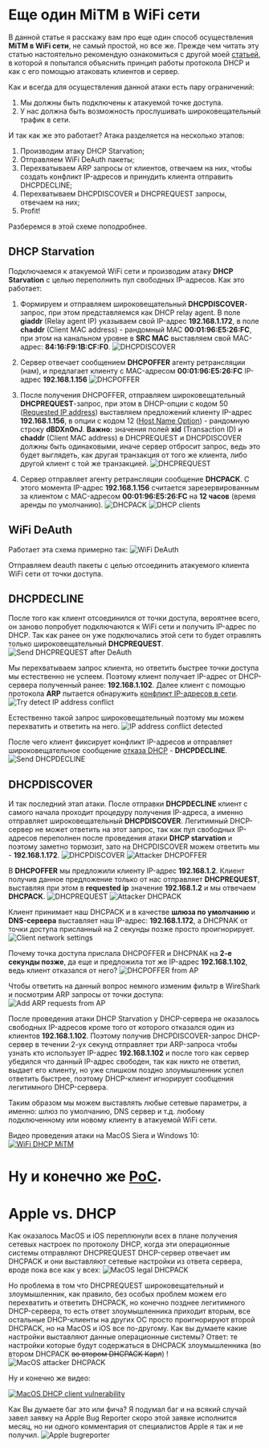 # Еще один MiTM в WiFi сети

В данной статье я расскажу вам про еще один способ осуществления **MiTM в WiFi сети**, не самый простой, но все же. Прежде чем читать эту статью настоятельно рекомендую ознакомиться с другой моей [статьей](https://habrahabr.ru/company/dsec/blog/333978/), в которой я попытался объяснить принцип работы протокола DHCP и как с его помощью атаковать клиентов и сервер.

Как и всегда для осуществления данной атаки есть пару ограничений:
1. Мы должны быть подключены к атакуемой точке доступа.
2. У нас должна быть возможность прослушивать широковещательный трафик в сети.

И так как же это работает? Атака разделяется на несколько этапов:
1. Производим атаку DHCP Starvation;
2. Отправляем WiFi DeAuth пакеты;
3. Перехватываем ARP запросы от клиентов, отвечаем на них, чтобы создать конфликт IP-адресов и принудить клиента отправить DHCPDECLINE;
4. Перехватываем DHCPDISCOVER и DHCPREQUEST запросы, отвечаем на них;
5. Profit!

Разберемся в этой схеме поподробнее.

## DHCP Starvation
Подключаемся к атакуемой WiFi сети и производим атаку **DHCP Starvation** с целью переполнить пул свободных IP-адресов.
Как это работает:

1. Формируем и отправляем широковещательный **DHCPDISCOVER**-запрос, при этом представляемся как DHCP relay agent. В поле **giaddr** (Relay agent IP) указываем свой IP-адрес **192.168.1.172**, в поле **chaddr** (Client MAC address) - рандомный MAC **00:01:96:E5:26:FC**, при этом на канальном уровне в **SRC MAC** выставляем свой MAC-адрес: **84:16:F9:1B:CF:F0**.
![DHCPDISCOVER](https://dl.dropboxusercontent.com/s/eb3q2s6y8okxwej/DHCP%20starvation%20send%20discover.png)

2. Сервер отвечает сообщением **DHCPOFFER** агенту ретрансляции (нам), и предлагает клиенту с MAC-адресом **00:01:96:E5:26:FC** IP-адрес **192.168.1.156**
![DHCPOFFER](https://dl.dropboxusercontent.com/s/m9rszt1gie4jkjg/DHCP%20starvation%20recieve%20offer.png)

3. После получения DHCPOFFER, отправляем широковещательный **DHCPREQUEST**-запрос, при этом в DHCP-опции с кодом 50 ([Requested IP address](https://tools.ietf.org/html/rfc2132#section-9.1)) выставляем предложений клиенту IP-адрес **192.168.1.156**, в опции с кодом 12 ([Host Name Option](https://tools.ietf.org/html/rfc2132#section-3.14)) - рандомную строку **dBDXn0nJ**. **Важно:** значения полей **xid** (Transaction ID) и **chaddr** (Client MAC address) в DHCPREQUEST и DHCPDISCOVER должны быть одинаковыми, иначе сервер отбросит запрос, ведь это будет выглядеть, как другая транзакция от того же клиента, либо другой клиент с той же транзакцией.
![DHCPREQUEST](https://dl.dropboxusercontent.com/s/s345vssxo7lnj8o/DHCP%20starvation%20send%20request.png)

4. Сервер отправляет агенту ретрансляции сообщение **DHCPACK**. С этого момента IP-адрес **192.168.1.156** считается зарезервированным за клиентом с MAC-адресом **00:01:96:E5:26:FC** на **12 часов** (время аренды по умолчанию).
![DHCPACK](https://dl.dropboxusercontent.com/s/skflvfoyf6ut4hf/DHCP%20starvation%20recieve%20ack.png)
![DHCP clients](https://dl.dropboxusercontent.com/s/to9acs67jtp7bkb/DHCP%20clients.png)

## WiFi DeAuth
Работает эта схема примерно так:
![WiFi DeAuth](https://upload.wikimedia.org/wikipedia/commons/9/95/Deauth_attack_sequence_diagram.svg)



Отправляем deauth пакеты с целью отсоединить атакуемого клиента WiFi сети от точки доступа.

## DHCPDECLINE
После того как клиент отсоединился от точки доступа, вероятнее всего, он заново попробует подключаются к WiFi сети и получить IP-адрес по DHCP. Так как ранее он уже подключались этой сети то будет отравлять только широковещательный **DHCPREQUEST**.
![Send DHCPREQUEST after DeAuth](https://dl.dropboxusercontent.com/s/cm0a8s7sgl97oef/dhcprequest%20after%20deauth.png)

Мы перехватываем запрос клиента, но ответить быстрее точки доступа мы естественно не успеем. Поэтому клиент получает IP-адрес от DHCP-сервера полученный ранее: **192.168.1.102**. Далее клиент с помощью протокола **ARP** пытается обнаружить [конфликт IP-адресов в сети](https://tools.ietf.org/html/rfc5227).
![Try detect IP address conflict](https://dl.dropboxusercontent.com/s/kl9q8cbb0le3x11/ip%20address%20conflict%20detection.png)

Естественно такой запрос широковещательный поэтому мы можем перехватить и ответить на него.
![IP address conflict detected](https://dl.dropboxusercontent.com/s/foc4apwpu5xankl/ip%20address%20conflict%20detected.png)

После чего клиент фиксирует конфликт IP-адресов и отправляет широковещательное сообщение [отказа DHCP](https://ru.wikipedia.org/wiki/DHCP#.D0.9E.D1.82.D0.BA.D0.B0.D0.B7_DHCP) - **DHCPDECLINE**.
![Send DHCPDECLINE](https://dl.dropboxusercontent.com/s/4l71v3j3ynap1km/send%20dhcp%20decline.png)

## DHCPDISCOVER
И так последний этап атаки. После отправки **DHCPDECLINE** клиент с самого начала проходит процедуру получения IP-адреса, а именно отправляет широковещательный **DHCPDISCOVER**. Легитимный DHCP-сервер не может ответить на этот запрос, так как пул свободных IP-адресов переполнен после проведения атаки **DHCP starvation** и поэтому заметно тормозит, зато на DHCPDISCOVER можем ответить мы - **192.168.1.172**.
![DHCPDISCOVER](https://dl.dropboxusercontent.com/s/ycdn0xrqu6mexk2/send%20dhcp%20discover.png)
![Attacker DHCPOFFER](https://dl.dropboxusercontent.com/s/xi1njdgkxfxnxg7/attacker%20dhcp%20offer.png)

В **DHCPOFFER** мы предложили клиенту IP-адрес **192.168.1.2**. Клиент получив данное предложение только от нас отправляет **DHCPREQUEST**, выставляя при этом в **requested ip** значение **192.168.1.2** и мы отвечаем **DHCPACK**.
![DHCPREQUEST](https://dl.dropboxusercontent.com/s/4bz9ames6o76gqb/send%20dhcp%20request.png)
![Attacker DHCPACK](https://dl.dropboxusercontent.com/s/mm2h6t3782de3io/attacker%20dhcp%20ack.png)

Клиент принимает наш DHCPACK и в качестве **шлюза по умолчанию** и **DNS-сервера** выставляет наш IP-адрес: **192.168.1.172**, а DHCPNAK от точки доступа присланный на 2 секунды позже просто проигнорирует.
![Client network settings](https://dl.dropboxusercontent.com/s/0flekn1nejggcep/networks%20settings.png)

Почему точка доступа прислала DHCPOFFER и DHCPNAK на **2-е секунды позже**, да еще и предложила тот же IP-адрес **192.168.1.102**, ведь клиент отказался от него?
![DHCPOFFER from AP](https://dl.dropboxusercontent.com/s/rfx4m994i66xzrw/dhcpoffer%20from%20AP.png)

Чтобы ответить на данный вопрос немного изменим фильтр в WireShark и посмотрим ARP запросы от точки доступа:
![Add ARP requests from AP](https://dl.dropboxusercontent.com/s/yiso0fktggvw868/ip%20address%20conflict%20detection%20from%20AP.png)

После проведения атаки DHCP Starvation у DHCP-сервера не оказалось свободных IP-адресов кроме того от которого отказался один из клиентов **192.168.1.102**. Поэтому получив DHCPDISCOVER-запрос DHCP-сервер в течении 2-ух секунд отправляет три ARP-запроса чтобы узнать кто использует IP-адрес **192.168.1.102** и после того как сервер убедился что данный IP-адрес свободен, так как никто не ответил, выдает его клиенту, но уже слишком поздно злоумышленник успел ответить быстрее, поэтому DHCP-клиент игнорирует сообщения легитимного DHCP-сервера.

Таким образом мы можем выставлять любые сетевые параметры, а именно: шлюз по умолчанию, DNS сервер и т.д. любому подключенному или новому клиенту в атакуемой WiFi сети.

Видео проведения атаки на MacOS Siera и Windows 10:
[![WiFi DHCP MiTM](https://j.gifs.com/2R6OEz.gif)](https://youtu.be/OBXol-o2PEU)

# Ну и конечно же [PoC](https://github.com/Vladimir-Ivanov-Git/raw-packet).

# Apple vs. DHCP

Как оказалось MacOS и iOS переплюнули всех в плане получения сетевых настроек по протоколу DHCP, когда эти операционные системы отправляют DHCPREQUEST DHCP-сервер отвечает им DHCPACK и они выставляют сетевые настройки из ответа сервера, вроде пока все как у всех:
![MacOS legal DHCPACK](https://dl.dropboxusercontent.com/s/k9ji5zi7uf74m95/MacOS%20legal%20DHCPACK.png)

Но проблема в том что DHCPREQUEST широковещательный и злоумышленник, как правило, без особых проблем можем его перехватить и ответить DHCPACK, но конечно позднее легитимного DHCP-сервера, то есть ответ злоумышленника приходит вторым, все остальные DHCP-клиенты на других ОС просто проигнорируют второй DHCPACK, но на MacOS и iOS все по-другому.
Как вы думаете какие настройки выставляют данные операционные системы? Ответ: те настройки которые будут содержаться в DHCPACK злоумышленника (во втором DHCPACK ~~во втором DHCPACK Карл~~) !
![MacOS attacker DHCPACK](https://dl.dropboxusercontent.com/s/ffln8lh31m6eqzx/MacOS%20attacker%20DHCPACK.png?dl=0)

Ну и конечно же видео:

[![MacOS DHCP client vulnerability](https://j.gifs.com/k5zJk6.gif)](https://youtu.be/XSVT4BFUqsU)

Как Вы думаете баг это или фича? Я подумал баг и на всякий случай завел заявку на Apple Bug Reporter скоро этой заявке исполнится месяц, но ни одного комментария от специалистов Apple я так и не получил.
![Apple bugreporter](https://dl.dropboxusercontent.com/s/yh5hg3pdgcb4mjd/Apple%20bugreporter.PNG)

